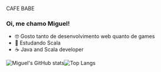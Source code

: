 CAFE BABE
### Oi, me chamo Miguel!
- 🤓 Gosto tanto de desenvolvimento web quanto de games
- 🌱 Estudando Scala
- ☕ Java and Scala developer

![Miguel's GitHub stats](https://github-readme-stats.vercel.app/api?username=Miguel-Peixoto-Portela-Bispo&show=reviews,discussions_started,discussions_answered,prs_merged,prs_merged_percentage&theme=radical&locale=pt-br)![Top Langs](https://github-readme-stats.vercel.app/api/top-langs/?username=Miguel-Peixoto-Portela-Bispo)
<!--
    IT'S A SECRET TO EVERYBODY
            🔥  🐗  🔥
                💎 
               <a>
-->
